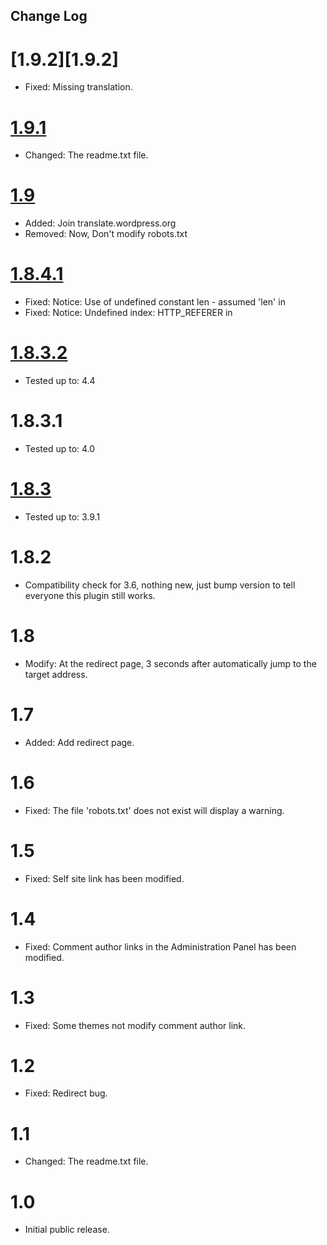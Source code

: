 ## Change Log ##

# [1.9.2][1.9.2] #

* Fixed: Missing translation.

# [1.9.1][1.9.1] #

* Changed: The readme.txt file.

# [1.9][1.9] #

* Added: Join translate.wordpress.org
* Removed: Now, Don't modify robots.txt

# [1.8.4.1][1.8.4.1] #

* Fixed: Notice: Use of undefined constant len - assumed 'len' in
* Fixed: Notice: Undefined index: HTTP_REFERER in

# [1.8.3.2][1.8.3.2] #

* Tested up to: 4.4

# 1.8.3.1 #

* Tested up to: 4.0

# [1.8.3][1.8.3] #

* Tested up to: 3.9.1

# 1.8.2 #

* Compatibility check for 3.6, nothing new, just bump version to tell everyone this plugin still works.

# 1.8 #


* Modify: At the redirect page, 3 seconds after automatically jump to the target address.

# 1.7 #

* Added: Add redirect page.

# 1.6 #

* Fixed: The file 'robots.txt' does not exist will display a warning.

# 1.5 #

* Fixed: Self site link has been modified.

# 1.4 #

* Fixed: Comment author links in the Administration Panel has been modified.

# 1.3 #

* Fixed: Some themes not modify comment author link.

# 1.2 #

* Fixed: Redirect bug.

# 1.1 #

* Changed: The readme.txt file.

# 1.0 #

* Initial public release.



 [keepachangelog]: http://keepachangelog.com/
 [semver]: http://semver.org/
 [1.9.1]: https://github.com/lite3/comments-link-optimization/releases/tag/1.9.1
 [1.9]: https://github.com/lite3/comments-link-optimization/releases/tag/1.9
 [1.8.4.1]: https://github.com/lite3/comments-link-optimization/releases/tag/1.8.4.1
 [1.8.3.2]: https://github.com/lite3/comments-link-optimization/releases/tag/1.8.3.2
 [1.8.3]: https://github.com/lite3/comments-link-optimization/releases/tag/1.8.3
